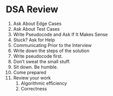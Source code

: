 # DSA Review

1. Ask About Edge Cases
2. Ask About Test Cases
3. Write Pseudocode and Ask If It Makes Sense
4. Stuck? Ask for Help
5. Communicating Prior to the Interview
6. Write down the steps of the solution
7. Write pseudocode first.
8. Don’t sweat the small stuff.
9. Sit down. Be humble.
10. Come prepared
11. Review your work
    1.  Algorithmic efficiency
    2.  Correctness

